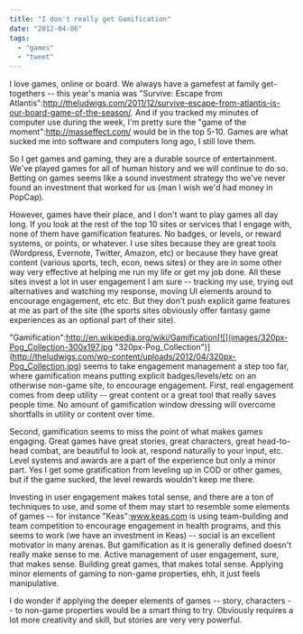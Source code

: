 ```yaml
---
title: "I don't really get Gamification"
date: "2012-04-06"
tags: 
  - "games"
  - "tweet"
---
```


I love games, online or board. We always have a gamefest at family get-togethers -- this year's mania was "Survive: Escape from Atlantis":http://theludwigs.com/2011/12/survive-escape-from-atlantis-is-our-board-game-of-the-season/. And if you tracked my minutes of computer use during the week, I'm pretty sure the "game of the moment":http://masseffect.com/ would be in the top 5-10. Games are what sucked me into software and computers long ago, I still love them.

So I get games and gaming, they are a durable source of entertainment. We've played games for all of human history and we will continue to do so. Betting on games seems like a sound investment strategy tho we've never found an investment that worked for us (man I wish we'd had money in PopCap).

However, games have their place, and I don't want to play games all day long. If you look at the rest of the top 10 sites or services that I engage with, none of them have gamification features. No badges, or levels, or reward systems, or points, or whatever. I use sites because they are great tools (Wordpress, Evernote, Twitter, Amazon, etc) or because they have great content (various sports, tech, econ, news sites) or they are in some other way very effective at helping me run my life or get my job done. All these sites invest a lot in user engagement I am sure -- tracking my use, trying out alternatives and watching my response, moving UI elements around to encourage engagement, etc etc. But they don't push explicit game features at me as part of the site (the sports sites obviously offer fantasy game experiences as an optional part of their site).

"Gamification":http://en.wikipedia.org/wiki/Gamification[![](images/320px-Pog_Collection-300x197.jpg "320px-Pog_Collection")](http://theludwigs.com/wp-content/uploads/2012/04/320px-Pog_Collection.jpg) seems to take engagement management a step too far, where gamification means putting explicit badges/levels/etc on an otherwise non-game site, to encourage engagement. First, real engagement comes from deep utility -- great content or a great tool that really saves people time. No amount of gamification window dressing will overcome shortfalls in utility or content over time.

Second, gamification seems to miss the point of what makes games engaging. Great games have great stories, great characters, great head-to-head combat, are beautiful to look at, respond naturally to your input, etc. Level systems and awards are a part of the experience but only a minor part. Yes I get some gratification from leveling up in COD or other games, but if the game sucked, the level rewards wouldn't keep me there.

Investing in user engagement makes total sense, and there are a ton of techniques to use, and some of them may start to resemble some elements of games -- for instance "Keas":www.keas.com is using team-building and team competition to encourage engagement in health programs, and this seems to work (we have an investment in Keas) -- social is an excellent motivator in many arenas. But gamification as it is generally defined doesn't really make sense to me. Active management of user engagement, sure, that makes sense. Building great games, that makes total sense. Applying minor elements of gaming to non-game properties, ehh, it just feels manipulative.

I do wonder if applying the deeper elements of games -- story, characters -- to non-game properties would be a smart thing to try. Obviously requires a lot more creativity and skill, but stories are very very powerful.

